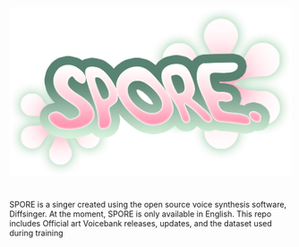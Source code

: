 <p align="center">
<img src="Art/logo.png" width="550">
</p>

#
SPORE is a singer created using the open source voice synthesis software, Diffsinger. At the moment, SPORE is only available in English. 
This repo includes Official art Voicebank releases, updates, and the dataset used during training
